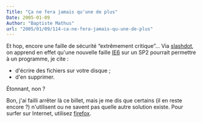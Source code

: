```yaml
---
Title: "Ça ne fera jamais qu'une de plus"
Date: 2005-01-09
Author: "Baptiste Mathus"
url: "2005/01/09/114-ca-ne-fera-jamais-qu-une-de-plus"
---
```




Et hop, encore une faille de sécurité “extrêmement critique”... Via
[slashdot](http://it.slashdot.org/article.pl?sid=05/01/09/0737248), on
apprend en effet qu'une nouvelle faille
[IE6](www.microsoft.com/windows/ie/default.mspx "Internet Explorer : un navigateur obsolète")
sur un SP2 pourrait permettre à un programme, je cite :

-   d'écrire des fichiers sur votre disque ;
-   d'en supprimer.

Étonnant, non ?

Bon, j'ai failli arrêter là ce billet, mais je me dis que certains (il
en reste encore ?) n'utilisent ou ne savent pas quelle autre solution
existe. Pour surfer sur Internet, utilisez
[firefox](http://www.mozilla-europe.org/fr "en téléchargement chez mozilla-europe").

